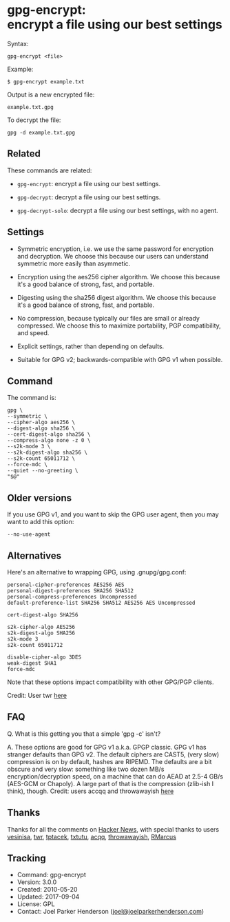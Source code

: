 # gpg-encrypt:<br>encrypt a file using our best settings

Syntax:

    gpg-encrypt <file>

Example:

    $ gpg-encrypt example.txt

Output is a new encrypted file:

    example.txt.gpg

To decrypt the file:

    gpg -d example.txt.gpg


## Related

These commands are related:

  * `gpg-encrypt`: encrypt a file using our best settings.
  
  * `gpg-decrypt`: decrypt a file using our best settings.

  * `gpg-decrypt-solo`: decrypt a file using our best settings, with no agent.


## Settings

  * Symmetric encryption, i.e. we use the same password for encryption and decryption.
    We choose this because our users can understand symmetric more easily than asymmetic.

  * Encryption using the aes256 cipher algorithm.
    We choose this because it's a good balance of strong, fast, and portable.

  * Digesting using the sha256 digest algorithm.
    We choose this because it's a good balance of strong, fast, and portable.

  * No compression, because typically our files are small or already compressed.
    We choose this to maximize portability, PGP compatibility, and speed.

  * Explicit settings, rather than depending on defaults.

  * Suitable for GPG v2; backwards-compatible with GPG v1 when possible.


## Command

The command is:

    gpg \
    --symmetric \
    --cipher-algo aes256 \
    --digest-algo sha256 \
    --cert-digest-algo sha256 \
    --compress-algo none -z 0 \
    --s2k-mode 3 \
    --s2k-digest-algo sha256 \
    --s2k-count 65011712 \
    --force-mdc \
    --quiet --no-greeting \
    "$@"


## Older versions

If you use GPG v1, and you want to skip the GPG user agent, then you may want to add this option:

    --no-use-agent


## Alternatives

Here's an alternative to wrapping GPG, using .gnupg/gpg.conf:

    personal-cipher-preferences AES256 AES
    personal-digest-preferences SHA256 SHA512
    personal-compress-preferences Uncompressed
    default-preference-list SHA256 SHA512 AES256 AES Uncompressed

    cert-digest-algo SHA256

    s2k-cipher-algo AES256
    s2k-digest-algo SHA256
    s2k-mode 3
    s2k-count 65011712

    disable-cipher-algo 3DES
    weak-digest SHA1
    force-mdc

Note that these options impact compatibility with other GPG/PGP clients.

Credit: User twr [here](https://news.ycombinator.com/item?id=13382734)

## FAQ

Q. What is this getting you that a simple 'gpg -c' isn't?

A. These options are good for GPG v1 a.k.a. GPGP classic. GPG v1 has stranger defaults than GPG v2. The default ciphers are CAST5, (very slow) compression is on by default, hashes are RIPEMD. The defaults are a bit obscure and very slow: something like two dozen MB/s encryption/decryption speed, on a machine that can do AEAD at 2.5-4 GB/s (AES-GCM or Chapoly). A large part of that is the compression (zlib-ish I think), though. Credit: users accqq and throwawayish [here](https://news.ycombinator.com/item?id=13382734)


## Thanks

Thanks for all the comments on [Hacker News](https://news.ycombinator.com/item?id=13382734), with special thanks to users [vesinisa](https://news.ycombinator.com/user?id=vesinisa), [twr](https://news.ycombinator.com/user?id=twr), [tptacek](https://news.ycombinator.com/user?id=tptacek), [txtutu](https://news.ycombinator.com/user?id=txutxu), [acqq](https://news.ycombinator.com/user?id=acqq), [throwawayish](https://news.ycombinator.com/user?id=throwawayish), [RMarcus](https://news.ycombinator.com/user?id=RMarcus)


## Tracking

  * Command: gpg-encrypt
  * Version: 3.0.0
  * Created: 2010-05-20
  * Updated: 2017-09-04
  * License: GPL
  * Contact: Joel Parker Henderson (joel@joelparkerhenderson.com)
